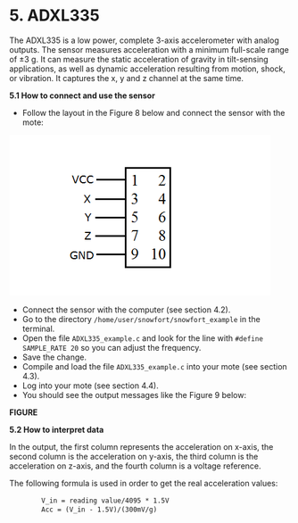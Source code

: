 # 5. ADXL335

The ADXL335 is a low power, complete 3-axis accelerometer with analog outputs. The sensor measures acceleration with a minimum full-scale range of ±3 g. It can measure the static acceleration of gravity in tilt-sensing applications, as well as dynamic acceleration resulting from motion, shock, or vibration. It captures the x, y and z channel at the same time.

**5.1 How to connect and use the sensor**

* Follow the layout in the Figure 8 below and connect the sensor with the mote:

![Test Image](https://raw.githubusercontent.com/VeronicaYamee/GitHub/master/images/layout2.png)

* Connect the sensor with the computer (see section 4.2).
* Go to the directory `/home/user/snowfort/snowfort_example` in the terminal. 
* Open the file `ADXL335_example.c` and look for the line with `#define SAMPLE_RATE 20` so you can adjust the frequency.
* Save the change.
* Compile and load the file `ADXL335_example.c` into your mote (see section 4.3).
* Log into your mote (see section 4.4).
* You should see the output messages like the Figure 9 below: 

**FIGURE**


**5.2 How to interpret data**

In the output, the first column represents the acceleration on x-axis, the second column is the acceleration on y-axis, the third column is the acceleration on z-axis, and the fourth column is a voltage reference.

The following formula is used in order to get the real acceleration values:
	
			V_in = reading value/4095 * 1.5V
			Acc = (V_in - 1.5V)/(300mV/g)
